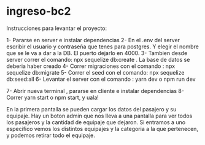# ingreso-bc2
Instrucciones para levantar el proyecto:

1- Pararse en server e instalar dependencias
2- En el .env del server escribir el usuario y contraseña que tenes para postgres. Y elegir el nombre que se le va a dar a la DB. El puerto dejarlo en 4000.
3- Tambien desde server correr el comando: npx sequelize db:create . La base de datos se deberia haber creado
4- Correr migraciones con el comando : npx sequelize db:migrate
5- Correr el seed con el comando: npx sequelize db:seed:all
6- Levantar el server con el comando : yarn dev o npm run dev

7- Abrir nueva terminal , pararse en cliente e instalar dependencias
8- Correr yarn start o npm start, y uala!

En la primera pantalla se pueden cargar los datos del pasajero y su equipaje. Hay un boton admin que nos lleva a una pantalla para ver todos los pasajeros y la cantidad de equipaje que dejaron. Si entramos a uno especifico vemos los distintos equipajes y la categoria a la que pertenecen, y podemos retirar todo el equipaje.


